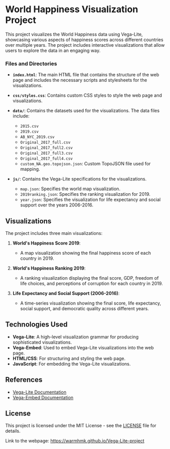 # World Happiness Visualization Project

This project visualizes the World Happiness data using Vega-Lite, showcasing various aspects of happiness scores across different countries over multiple years. The project includes interactive visualizations that allow users to explore the data in an engaging way.

### Files and Directories

- **`index.html`**: The main HTML file that contains the structure of the web page and includes the necessary scripts and stylesheets for the visualizations.

- **`css/styles.css`**: Contains custom CSS styles to style the web page and visualizations.

- **`data/`**: Contains the datasets used for the visualizations. The data files include:
  - `2015.csv`
  - `2019.csv`
  - `AB_NYC_2019.csv`
  - `Original_2017_full.csv`
  - `Original_2017_full2.csv`
  - `Original_2017_full3.csv`
  - `Original_2017_full4.csv`
  - `custom_NA.geo.topojson.json`: Custom TopoJSON file used for mapping.

- **`js/`**: Contains the Vega-Lite specifications for the visualizations.
  - `map.json`: Specifies the world map visualization.
  - `2019ranking.json`: Specifies the ranking visualization for 2019.
  - `year.json`: Specifies the visualization for life expectancy and social support over the years 2006-2016.

## Visualizations

The project includes three main visualizations:

1. **World's Happiness Score 2019**:
   - A map visualization showing the final happiness score of each country in 2019.

2. **World's Happiness Ranking 2019**:
   - A ranking visualization displaying the final score, GDP, freedom of life choices, and perceptions of corruption for each country in 2019.

3. **Life Expectancy and Social Support (2006-2016)**:
   - A time-series visualization showing the final score, life expectancy, social support, and democratic quality across different years.

## Technologies Used
- **Vega-Lite**: A high-level visualization grammar for producing sophisticated visualizations.
- **Vega-Embed**: Used to embed Vega-Lite visualizations into the web page.
- **HTML/CSS**: For structuring and styling the web page.
- **JavaScript**: For embedding the Vega-Lite visualizations.

## References
- [Vega-Lite Documentation](https://vega.github.io/vega-lite/)
- [Vega-Embed Documentation](https://github.com/vega/vega-embed)

## License
This project is licensed under the MIT License - see the [LICENSE](LICENSE) file for details.

Link to the webpage: https://warmhmk.github.io/Vega-Lite-project

